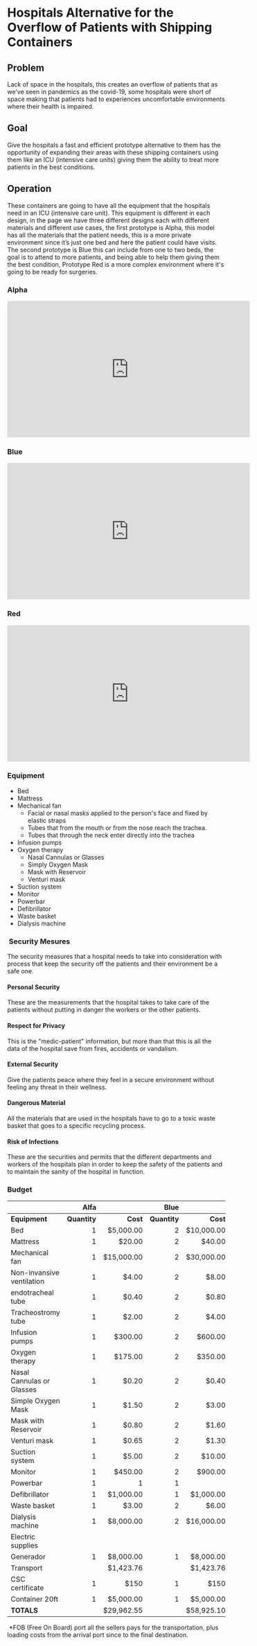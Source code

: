 # Hospitals Alternative for the Overflow of Patients with Shipping Containers

## Problem

Lack of space in the hospitals, this creates an overflow of patients that as we’ve seen in pandemics as the covid-19, some hospitals were short of space making that patients had to experiences uncomfortable environments where their health is impaired.

## Goal   

Give the hospitals a fast and efficient prototype alternative to them has the opportunity of expanding their areas with these shipping containers using them like an ICU (intensive care units) giving them the ability to treat more patients in the best conditions.

## Operation

These containers are going to have all the equipment that the hospitals need in an ICU (intensive care unit). This equipment is different in each design, in the page we have three different designs each with different materials and different use cases, the first prototype is Alpha, this model has all the materials that the patient needs, this is a more private environment since it’s just one bed and here the patient could have visits. The second prototype is Blue this can include from one to two beds, the goal is to attend to more patients, and being able to help them giving them the best condition, Prototype Red is a more complex environment where it's going to be ready for surgeries.  

### Alpha
<iframe width="560" height="315" src="https://www.youtube.com/embed/f8dLtenMnN0?autoplay=1&controls=0&loop=1&modestbranding=1" frameborder="0" allow="accelerometer; autoplay; clipboard-write; encrypted-media; gyroscope; picture-in-picture" allowfullscreen></iframe>

### Blue
<iframe width="560" height="315" src="https://www.youtube.com/embed/NZ_nO0IjsAg?autoplay=1&controls=0&loop=1&modestbranding=1" frameborder="0" allow="accelerometer; autoplay; clipboard-write; encrypted-media; gyroscope; picture-in-picture" allowfullscreen></iframe>

### Red
<iframe width="560" height="315" src="https://www.youtube.com/embed/8CP9VslhCo8?autoplay=1&controls=0&loop=1&modestbranding=1" frameborder="0" allow="accelerometer; autoplay; clipboard-write; encrypted-media; gyroscope; picture-in-picture" allowfullscreen></iframe>

### Equipment
- Bed 
- Mattress 
- Mechanical fan 
  - Facial or nasal masks applied to the person's face and fixed by elastic straps
  - Tubes that from the mouth or from the nose reach the trachea. 
  - Tubes that through the neck enter directly into the trachea
- Infusion pumps 
- Oxygen therapy 
  - Nasal Cannulas or Glasses
  - Simply Oxygen Mask 
  - Mask with Reservoir 
  - Venturi mask 
- Suction system 
- Monitor 
- Powerbar 
- Defibrillator 
- Waste basket 
- Dialysis machine

###  Security Mesures
The security measures that a hospital needs to take into consideration with process that keep the security off the patients and their environment be a safe one.

#### Personal Security
These are the measurements that the hospital takes to take care of the patients without putting in danger the workers or the other patients.

#### Respect for Privacy
This is the "medic-patient" information, but more than that this is all the data of the hospital save from fires, accidents or vandalism.

#### External Security
Give the patients peace where they feel in a secure environment without feeling any threat in their wellness.

#### Dangerous Material
All the materials that are used in the hospitals have to go to a toxic waste basket that goes to a specific recycling process.

#### Risk of Infections
These are the securities and permits that the different departments and workers of the hospitals plan in order to keep the safety of the patients and to maintain the sanity of the hospital in function.

### Budget			

| |Alfa| |Blue||Red||
|---------|----:|----:|--------:|----:|--------:|----:| 	
|**Equipment**|**Quantity**|**Cost**|**Quantity**|**Cost**|**Quantity**|**Cost**|
|Bed|	1|	$5,000.00|	2|	$10,000.00|	1|	$8,000.00|
|Mattress|	1|	$20.00|	2|	$40.00|	1|	$20.00|
|Mechanical fan| 1|$15,000.00|2|	$30,000.00|	1	|$15,000.00|
|Non-invansive ventilation| 	1	|$4.00	|2	|$8.00	|1	|$4.00|
|endotracheal tube| 	1	|$0.40	|2	|$0.80	|1	|$0.40|
|Tracheostromy tube| 	1	|$2.00	|2	|$4.00	|1	|$2.00|
|Infusion pumps|	1	|$300.00	|2	|$600.00	|1	|$300.00|
|Oxygen therapy|	1	|$175.00	|2	|$350.00	|1	|$175.00|
|Nasal Cannulas or Glasses| 	1	|$0.20	|2	|$0.40|	1|	$0.20|
|Simple Oxygen Mask| 1| $1.50| 2| $3.00| 1| $1.50|
|Mask with Reservoir |1	|$0.80	|2	|$1.60	|1	|$0.80|
|Venturi mask| 1	|$0.65	|2	|$1.30	|1	|$0.65|
|Suction system|	1	|$5.00|	2	|$10.00	|1	|$5.00|
|Monitor|	1	|$450.00	|2	|$900.00	|1	|$450.00|
|Powerbar|	1|		1	|	1|
|Defibrillator|	1	|$1,000.00	|1	|$1,000.00	|1	|$1,000.00|
|Waste basket|	1	|$3.00	|2	|$6.00	|1	|$3.00|
|Dialysis machine|	1	|$8,000.00	|2	|$16,000.00	|1	|$8,000.00|
|Electric supplies|						
|Generador| 	1	|$8,000.00	|1	|$8,000.00	|1	|$8,000.00|
|Transport| | $1,423.76|| $1,423.76||$1,423.76|
|CSC certificate| 1| $150|1| $150|1|$150|
|Container 20ft| 1| $5,000.00|1| $5,000.00|1|$5,000.00|
|**TOTALS**||$29,962.55||$58,925.10||$32,962.55|

 *FOB (Free On Board) port all the sellers pays for the transportation, plus loading costs from the arrival port since to the final destination.
